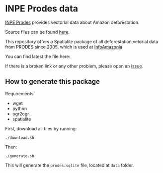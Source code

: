 # INPE Prodes data

[INPE Prodes](http://www.obt.inpe.br/prodes/index.php) provides vectorial data about Amazon deforestation.

Source files can be found [here](http://www.dpi.inpe.br/prodesdigital/dadosn/mosaicos).

This repository offers a Spatialite package of all deforestation vetorial data from PRODES since 2005, which is used at [InfoAmazonia](http://InfoAmazonia.org).

You can find latest the file here:


If there is a broken link or any other problem, please open an [issue](https://github.com/oeco/inpe-prodes/issues).

## How to generate this package

Requirements

* wget
* python
* ogr2ogr
* spatialite


First, download all files by running:

    ./download.sh

Then:

    ./generate.sh

This will generate the `prodes.sqlite` file, located at `data` folder.
